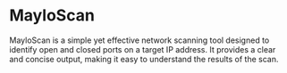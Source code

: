 # MayloScan
MayloScan is a simple yet effective network scanning tool designed to identify open and closed ports on a target IP address. It provides a clear and concise output, making it easy to understand the results of the scan.
